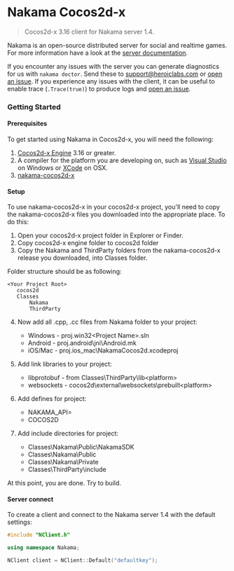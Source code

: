 Nakama Cocos2d-x
=============

> Cocos2d-x 3.16 client for Nakama server 1.4.

Nakama is an open-source distributed server for social and realtime games. For more information have a look at the [server documentation](https://heroiclabs.com/docs/).

If you encounter any issues with the server you can generate diagnostics for us with `nakama doctor`. Send these to support@heroiclabs.com or [open an issue](https://github.com/heroiclabs/nakama/issues). If you experience any issues with the client, it can be useful to enable trace (`.Trace(true)`) to produce logs and [open an issue](https://github.com/heroiclabs/nakama-cocos2d-x/issues).

### Getting Started

#### Prerequisites

To get started using Nakama in Cocos2d-x, you will need the following:

1. [Cocos2d-x Engine](http://www.cocos2d-x.org/download) 3.16 or greater.
1. A compiler for the platform you are developing on, such as [Visual Studio](https://www.visualstudio.com/vs/community/) on Windows or [XCode](https://developer.apple.com/xcode/download/) on OSX.
1. [nakama-cocos2d-x](https://github.com/heroiclabs/nakama-cocos2d-x/releases)

#### Setup

To use nakama-cocos2d-x in your cocos2d-x project, you'll need to copy the nakama-cocos2d-x files you downloaded into the appropriate place. To do this:

1. Open your cocos2d-x project folder in Explorer or Finder.
2. Copy cocos2d-x engine folder to cocos2d folder
3. Copy the Nakama and ThirdParty folders from the nakama-cocos2d-x release you downloaded, into Classes folder.

Folder structure should be as following:
```
<Your Project Root>
   cocos2d
   Classes
       Nakama
       ThirdParty
```

4. Now add all .cpp, .cc files from Nakama folder to your project:
    * Windows - proj.win32\<Project Name>.sln
    * Android - proj.android\jni\Android.mk
    * iOS/Mac - proj.ios_mac\NakamaCocos2d.xcodeproj

5. Add link libraries to your project:
    * libprotobuf - from Classes\ThirdParty\lib\<platform>
    * websockets  - cocos2d\external\websockets\prebuilt\<platform>

6. Add defines for project:
    * NAKAMA_API=
    * COCOS2D

7. Add include directories for project:
    * Classes\Nakama\Public\NakamaSDK
    * Classes\Nakama\Public
    * Classes\Nakama\Private
    * Classes\ThirdParty\include

At this point, you are done. Try to build.

#### Server connect

To create a client and connect to the Nakama server 1.4 with the default settings:

```c++
#include "NClient.h"

using namespace Nakama;

NClient client = NClient::Default("defaultkey");
```
